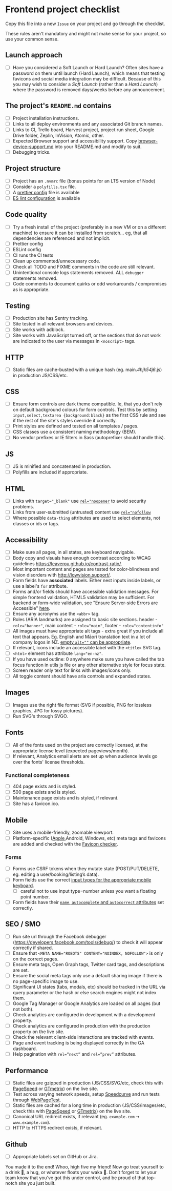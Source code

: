 # Frontend project checklist

Copy this file into a new `Issue` on your project and go through the checklist.

These rules aren't mandatory and might not make sense for your project, so use your common sense.

## Launch approach
- [ ] Have you considered a Soft Launch or Hard Launch? Often sites have a password on them until launch (Hard Launch), which means that testing favicons and social media integration may be difficult. Because of this you may wish to consider a *Soft Launch* (rather than a *Hard Launch*) where the password is removed days/weeks before any announcement.

## The project's `README.md` contains

- [ ] Project installation instructions.
- [ ] Links to all deploy environments and any associated Git branch names.
- [ ] Links to CI, Trello board, Harvest project, project run sheet, Google Drive folder, Zeplin, InVision, Atomic, other.
- [ ] Expected Browser support and accessibility support. Copy [browser-device-support.md](./browser-device-support.md) into your README.md and modify to suit.
- [ ] Debugging tricks.

## Project structure

- [ ] Project has an `.nvmrc` file (bonus points for an LTS version of Node)
- [ ] Consider a `polyfills.tsx` file.
- [ ] A [prettier config](https://prettier.io/docs/en/configuration.html) file is available
- [ ] [ES lint configuration](https://github.com/springload/eslint-config-springload) is available 

## Code quality

- [ ] Try a fresh install of the project (preferably in a new VM or on a different machine) to ensure it can be installed from scratch... eg, that all dependencies are referenced and not implicit.
- [ ] Prettier config
- [ ] ESLint config
- [ ] CI runs the CI tests
- [ ] Clean up commented/unnecessary code.
- [ ] Check all TODO and FIXME comments in the code are still relevant.
- [ ] Unintentional console logs statements removed. ALL `debugger` statements removed.
- [ ] Code comments to document quirks or odd workarounds / compromises as is appropriate.

## Testing

- [ ] Production site has Sentry tracking.
- [ ] Site tested in all relevant browsers and devices.
- [ ] Site works with adblock.
- [ ] Site works with JavaScript turned off, or the sections that do not work are indicated to the user via messages in `<noscript>` tags.

## HTTP

- [ ] Static files are cache-busted with a unique hash (eg. main._4hjk54j6_.js) in production JS/CSS/etc.

##  CSS

- [ ] Ensure form controls are dark theme compatible. Ie, that you don't rely on default background colours for form controls. Test this by setting `input,select,textarea {background:black}` as the first CSS rule and see if the rest of the site's styles override it correctly.
- [ ] Print styles are defined and tested on all templates / pages.
- [ ] CSS classes use a consistent naming methodology (BEM).
- [ ] No vendor prefixes or IE filters in Sass (autoprefixer should handle this).

## JS

- [ ] JS is minified and concatenated in production.
- [ ] Polyfills are included if appropriate.

## HTML

- [ ] Links with `target="_blank"` use [`rel="noopener`](https://mathiasbynens.github.io/rel-noopener/) to avoid security problems.
- [ ] Links from user-submitted (untrusted) content use [`rel="nofollow`](https://support.google.com/webmasters/answer/96569)
- [ ] Where possible `data-thing` attributes are used to select elements, not classes or ids or tags.

## Accessibility

- [ ] Make sure all pages, in all states, are keyboard navigable.
- [ ] Body copy and visuals have enough contrast according to WCAG guidelines https://leaverou.github.io/contrast-ratio/.
- [ ] Most important content and pages are tested for color-blindness and vision disorders with http://lowvision.support/.
- [ ] Form fields have **associated** labels. Either nest inputs inside labels, or use a label's `for` attribute.
- [ ] Forms and/or fields should have accessible validation messages. For simple frontend validation, HTML5 validation may be sufficient. For backend or form-wide validation, see "Ensure Server-side Errors are Accessible" [here](https://www.washington.edu/accessibility/checklist/form-validation/).
- [ ] Ensure any acronyms use the `<abbr>` tag.
- [ ] Roles (ARIA landmarks) are assigned to basic site sections.
header - `role="banner"`, main content - `role="main"`, footer - `role="contentinfo"`
- [ ] All images must have appropriate alt tags - extra great if you include all text that appears. Eg. English and Māori translation text in a lot of company logos in NZ. [empty `alt=""` can be appropriate](http://osric.com/chris/accidental-developer/2012/01/when-should-alt-text-be-blank/).
- [ ] If relevant, icons include an accessible label with the `<title>` SVG tag.
- [ ] `<html>` element has attribute `lang="en-nz"`.
- [ ] If you have used outline: 0 anywhere make sure you have called the tab focus function in utils js file or any other alternative style for focus state.
- [ ] Screen reader only text for links with images/icons only.
- [ ] All toggle content should have aria controls and expanded states.

## Images

- [ ] Images use the right file format (SVG if possible, PNG for lossless graphics, JPG for lossy pictures).
- [ ] Run SVG's through SVGO.

## Fonts

- [ ] All of the fonts used on the project are correctly licensed, at the appropriate license level (expected pageviews/month).
- [ ] If relevant, Analytics email alerts are set up when audience levels go over the fonts' license thresholds.

### Functional completeness

- [ ] 404 page exists and is styled.
- [ ] 500 page exists and is styled.
- [ ] Maintenance page exists and is styled, if relevant.
- [ ] Site has a favicon.ico.

## Mobile

- [ ] Site uses a mobile-friendly, zoomable viewport.
- [ ] Platform-specific ([Apple](https://developer.apple.com/library/safari/documentation/AppleApplications/Reference/SafariHTMLRef/Articles/MetaTags.html),Android, Windows, etc) meta tags and favicons are added and checked with the [Favicon checker](https://realfavicongenerator.net/favicon_checker).

### Forms

- [ ] Forms use CSRF tokens when they mutate state (POST/PUT/DELETE, eg. editing a user/booking/listing’s data).
- [ ] Form fields use the correct [input types for the appropriate mobile keyboard](http://baymard.com/labs/touch-keyboard-types).
  - [ ] careful not to use input type=number unless you want a floating point number.
- [ ] Form fields have their [`name`, `autocomplete` and `autocorrect` attributes](https://html.spec.whatwg.org/multipage/forms.html#attr-fe-autocomplete) set correctly.

## SEO / SMO

- [ ] Run site url through the Facebook debugger (https://developers.facebook.com/tools/debug/) to check it will appear correctly if shared.
- [ ] Ensure that `<META NAME="ROBOTS" CONTENT="NOINDEX, NOFOLLOW">` is only on the correct pages.
- [ ] Ensure meta tags, Open Graph tags, Twitter card tags, and descriptions are set.
- [ ] Ensure the social meta tags only use a default sharing image if there is no page-specific image to use.
- [ ] Significant UI states (tabs, modals, etc) should be tracked in the URL via query parameter or the hash or else search engines might not index them.
- [ ] Google Tag Manager or Google Analytics are loaded on all pages (but not both).
- [ ] Check analytics are configured in development with a development property.
- [ ] Check analytics are configured in production with the production property on the live site.
- [ ] Check the relevant client-side interactions are tracked with events.
- [ ] Page and event tracking is being displayed correctly in the GA dashboard.
- [ ] Help pagination with `rel=”next”` and `rel=”prev”` attributes.

## Performance

- [ ] Static files are gzipped in production (JS/CSS/SVG/etc, check this with [PageSpeed](https://developers.google.com/speed/pagespeed/insights/) or [GTmetrix](https://gtmetrix.com/)) on the live site. 
- [ ] Test across varying network speeds, setup [Speedcurve](https://speedcurve.com/) and run tests through [WebPageTest](http://www.webpagetest.org/).
- [ ] Static files are cached for a long time in production (JS/CSS/images/etc, check this with [PageSpeed](https://developers.google.com/speed/pagespeed/insights/) or [GTmetrix](https://gtmetrix.com/)) on the live site.
- [ ] Canonical URL redirect exists, if relevant (eg. `example.com` ➞ `www.example.com`).
- [ ] HTTP to HTTPS redirect exists, if relevant.

## Github 

- [ ] Appropriate labels set on GitHub or Jira.

You made it to the end! Whoo, high five my friend! Now go treat yourself to a drink :tropical_drink:, a hug, or whatever floats your waka :rainbow:. Don’t forget to let your team know that you’ve got this under control, and be proud of that top-notch site you just built.
